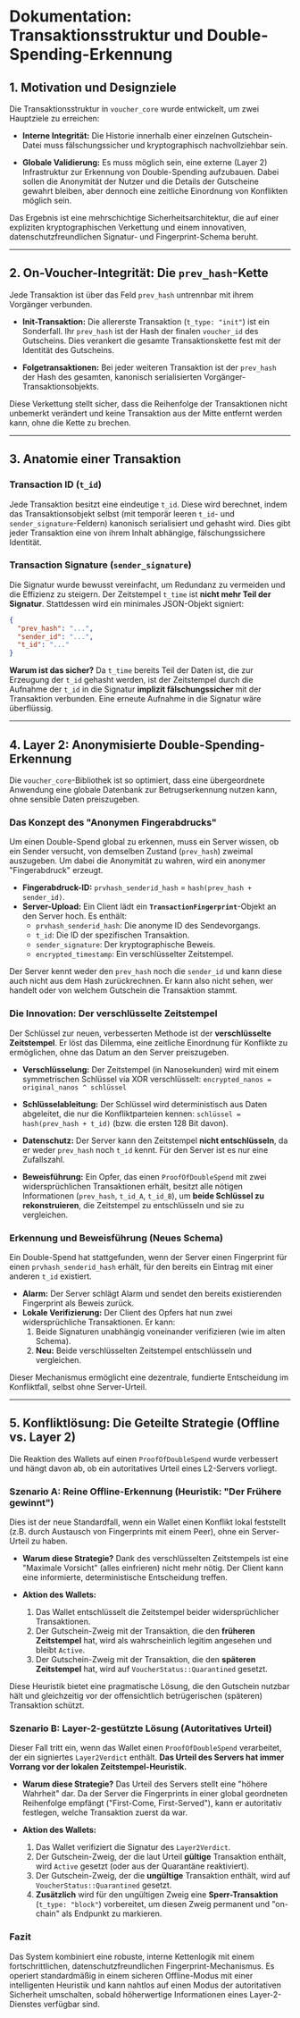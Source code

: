 # Dokumentation: Transaktionsstruktur und Double-Spending-Erkennung

## 1\. Motivation und Designziele

Die Transaktionsstruktur in `voucher_core` wurde entwickelt, um zwei Hauptziele zu erreichen:

- **Interne Integrität:** Die Historie innerhalb einer einzelnen Gutschein-Datei muss fälschungssicher und kryptographisch nachvollziehbar sein.

- **Globale Validierung:** Es muss möglich sein, eine externe (Layer 2) Infrastruktur zur Erkennung von Double-Spending aufzubauen. Dabei sollen die Anonymität der Nutzer und die Details der Gutscheine gewahrt bleiben, aber dennoch eine zeitliche Einordnung von Konflikten möglich sein.

Das Ergebnis ist eine mehrschichtige Sicherheitsarchitektur, die auf einer expliziten kryptographischen Verkettung und einem innovativen, datenschutzfreundlichen Signatur- und Fingerprint-Schema beruht.

-----

## 2\. On-Voucher-Integrität: Die `prev_hash`-Kette

Jede Transaktion ist über das Feld `prev_hash` untrennbar mit ihrem Vorgänger verbunden.

- **Init-Transaktion:** Die allererste Transaktion (`t_type: "init"`) ist ein Sonderfall. Ihr `prev_hash` ist der Hash der finalen `voucher_id` des Gutscheins. Dies verankert die gesamte Transaktionskette fest mit der Identität des Gutscheins.

- **Folgetransaktionen:** Bei jeder weiteren Transaktion ist der `prev_hash` der Hash des gesamten, kanonisch serialisierten Vorgänger-Transaktionsobjekts.

Diese Verkettung stellt sicher, dass die Reihenfolge der Transaktionen nicht unbemerkt verändert und keine Transaktion aus der Mitte entfernt werden kann, ohne die Kette zu brechen.

-----

## 3\. Anatomie einer Transaktion

### Transaction ID (`t_id`)

Jede Transaktion besitzt eine eindeutige `t_id`. Diese wird berechnet, indem das Transaktionsobjekt selbst (mit temporär leeren `t_id`- und `sender_signature`-Feldern) kanonisch serialisiert und gehasht wird. Dies gibt jeder Transaktion eine von ihrem Inhalt abhängige, fälschungssichere Identität.

### Transaction Signature (`sender_signature`)

Die Signatur wurde bewusst vereinfacht, um Redundanz zu vermeiden und die Effizienz zu steigern. Der Zeitstempel `t_time` ist **nicht mehr Teil der Signatur**. Stattdessen wird ein minimales JSON-Objekt signiert:

```json
{
  "prev_hash": "...",
  "sender_id": "...",
  "t_id": "..."
}
```

**Warum ist das sicher?** Da `t_time` bereits Teil der Daten ist, die zur Erzeugung der `t_id` gehasht werden, ist der Zeitstempel durch die Aufnahme der `t_id` in die Signatur **implizit fälschungssicher** mit der Transaktion verbunden. Eine erneute Aufnahme in die Signatur wäre überflüssig.

-----

## 4\. Layer 2: Anonymisierte Double-Spending-Erkennung

Die `voucher_core`-Bibliothek ist so optimiert, dass eine übergeordnete Anwendung eine globale Datenbank zur Betrugserkennung nutzen kann, ohne sensible Daten preiszugeben.

### Das Konzept des "Anonymen Fingerabdrucks"

Um einen Double-Spend global zu erkennen, muss ein Server wissen, ob ein Sender versucht, von demselben Zustand (`prev_hash`) zweimal auszugeben. Um dabei die Anonymität zu wahren, wird ein anonymer "Fingerabdruck" erzeugt.

- **Fingerabdruck-ID:** `prvhash_senderid_hash` = `hash(prev_hash + sender_id)`.
- **Server-Upload:** Ein Client lädt ein **`TransactionFingerprint`**-Objekt an den Server hoch. Es enthält:
  - `prvhash_senderid_hash`: Die anonyme ID des Sendevorgangs.
  - `t_id`: Die ID der spezifischen Transaktion.
  - `sender_signature`: Der kryptographische Beweis.
  - `encrypted_timestamp`: Ein verschlüsselter Zeitstempel.

Der Server kennt weder den `prev_hash` noch die `sender_id` und kann diese auch nicht aus dem Hash zurückrechnen. Er kann also nicht sehen, wer handelt oder von welchem Gutschein die Transaktion stammt.

### Die Innovation: Der verschlüsselte Zeitstempel

Der Schlüssel zur neuen, verbesserten Methode ist der **verschlüsselte Zeitstempel**. Er löst das Dilemma, eine zeitliche Einordnung für Konflikte zu ermöglichen, ohne das Datum an den Server preiszugeben.

- **Verschlüsselung:** Der Zeitstempel (in Nanosekunden) wird mit einem symmetrischen Schlüssel via XOR verschlüsselt:
  `encrypted_nanos = original_nanos ^ schlüssel`

- **Schlüsselableitung:** Der Schlüssel wird deterministisch aus Daten abgeleitet, die nur die Konfliktparteien kennen:
  `schlüssel = hash(prev_hash + t_id)` (bzw. die ersten 128 Bit davon).

- **Datenschutz:** Der Server kann den Zeitstempel **nicht entschlüsseln**, da er weder `prev_hash` noch `t_id` kennt. Für den Server ist es nur eine Zufallszahl.

- **Beweisführung:** Ein Opfer, das einen `ProofOfDoubleSpend` mit zwei widersprüchlichen Transaktionen erhält, besitzt alle nötigen Informationen (`prev_hash`, `t_id_A`, `t_id_B`), um **beide Schlüssel zu rekonstruieren**, die Zeitstempel zu entschlüsseln und sie zu vergleichen.

### Erkennung und Beweisführung (Neues Schema)

Ein Double-Spend hat stattgefunden, wenn der Server einen Fingerprint für einen `prvhash_senderid_hash` erhält, für den bereits ein Eintrag mit einer anderen `t_id` existiert.

- **Alarm:** Der Server schlägt Alarm und sendet den bereits existierenden Fingerprint als Beweis zurück.
- **Lokale Verifizierung:** Der Client des Opfers hat nun zwei widersprüchliche Transaktionen. Er kann:
  1.  Beide Signaturen unabhängig voneinander verifizieren (wie im alten Schema).
  2.  **Neu:** Beide verschlüsselten Zeitstempel entschlüsseln und vergleichen.

Dieser Mechanismus ermöglicht eine dezentrale, fundierte Entscheidung im Konfliktfall, selbst ohne Server-Urteil.

-----

## 5\. Konfliktlösung: Die Geteilte Strategie (Offline vs. Layer 2)

Die Reaktion des Wallets auf einen `ProofOfDoubleSpend` wurde verbessert und hängt davon ab, ob ein autoritatives Urteil eines L2-Servers vorliegt.

### Szenario A: Reine Offline-Erkennung (Heuristik: "Der Frühere gewinnt")

Dies ist der neue Standardfall, wenn ein Wallet einen Konflikt lokal feststellt (z.B. durch Austausch von Fingerprints mit einem Peer), ohne ein Server-Urteil zu haben.

- **Warum diese Strategie?** Dank des verschlüsselten Zeitstempels ist eine "Maximale Vorsicht" (alles einfrieren) nicht mehr nötig. Der Client kann eine informierte, deterministische Entscheidung treffen.

- **Aktion des Wallets:**

  1.  Das Wallet entschlüsselt die Zeitstempel beider widersprüchlicher Transaktionen.
  2.  Der Gutschein-Zweig mit der Transaktion, die den **früheren Zeitstempel** hat, wird als wahrscheinlich legitim angesehen und bleibt `Active`.
  3.  Der Gutschein-Zweig mit der Transaktion, die den **späteren Zeitstempel** hat, wird auf `VoucherStatus::Quarantined` gesetzt.

Diese Heuristik bietet eine pragmatische Lösung, die den Gutschein nutzbar hält und gleichzeitig vor der offensichtlich betrügerischen (späteren) Transaktion schützt.

### Szenario B: Layer-2-gestützte Lösung (Autoritatives Urteil)

Dieser Fall tritt ein, wenn das Wallet einen `ProofOfDoubleSpend` verarbeitet, der ein signiertes `Layer2Verdict` enthält. **Das Urteil des Servers hat immer Vorrang vor der lokalen Zeitstempel-Heuristik.**

- **Warum diese Strategie?** Das Urteil des Servers stellt eine "höhere Wahrheit" dar. Da der Server die Fingerprints in einer global geordneten Reihenfolge empfängt ("First-Come, First-Served"), kann er autoritativ festlegen, welche Transaktion zuerst da war.

- **Aktion des Wallets:**

  1.  Das Wallet verifiziert die Signatur des `Layer2Verdict`.
  2.  Der Gutschein-Zweig, der die laut Urteil **gültige** Transaktion enthält, wird `Active` gesetzt (oder aus der Quarantäne reaktiviert).
  3.  Der Gutschein-Zweig, der die **ungültige** Transaktion enthält, wird auf `VoucherStatus::Quarantined` gesetzt.
  4.  **Zusätzlich** wird für den ungültigen Zweig eine **Sperr-Transaktion** (`t_type: "block"`) vorbereitet, um diesen Zweig permanent und "on-chain" als Endpunkt zu markieren.

### Fazit

Das System kombiniert eine robuste, interne Kettenlogik mit einem fortschrittlichen, datenschutzfreundlichen Fingerprint-Mechanismus. Es operiert standardmäßig in einem sicheren Offline-Modus mit einer intelligenten Heuristik und kann nahtlos auf einen Modus der autoritativen Sicherheit umschalten, sobald höherwertige Informationen eines Layer-2-Dienstes verfügbar sind.